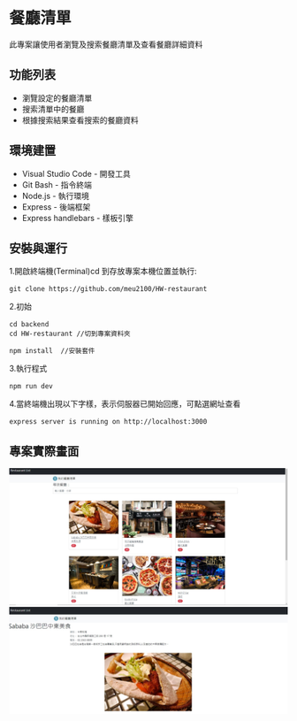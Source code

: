# 餐廳清單
此專案讓使用者瀏覽及搜索餐廳清單及查看餐廳詳細資料

## 功能列表
- 瀏覽設定的餐廳清單
- 搜索清單中的餐廳
- 根據搜索結果查看搜索的餐廳資料

## 環境建置
- Visual Studio Code - 開發工具
- Git Bash - 指令終端
- Node.js - 執行環境
- Express - 後端框架
- Express handlebars - 樣板引擎

## 安裝與運行

1.開啟終端機(Terminal)cd 到存放專案本機位置並執行:

```
git clone https://github.com/meu2100/HW-restaurant
```
2.初始
```
cd backend
cd HW-restaurant //切到專案資料夾
```
```
npm install  //安裝套件
```
3.執行程式
```
npm run dev
```
4.當終端機出現以下字樣，表示伺服器已開始回應，可點選網址查看
```
express server is running on http://localhost:3000
```

## 專案實際畫面
![image](https://raw.githubusercontent.com/meu2100/HW-restaurant/master/%E8%9E%A2%E5%B9%95%E6%93%B7%E5%8F%96%E7%95%AB%E9%9D%A2%202024-04-22%20174500.jpg)
![image](https://raw.githubusercontent.com/meu2100/HW-restaurant/master/%E8%9E%A2%E5%B9%95%E6%93%B7%E5%8F%96%E7%95%AB%E9%9D%A2%202024-04-22%20174515.jpg)
